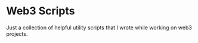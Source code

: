 # Web3 Scripts
Just a collection of helpful utility scripts that I wrote while working on web3 projects.
